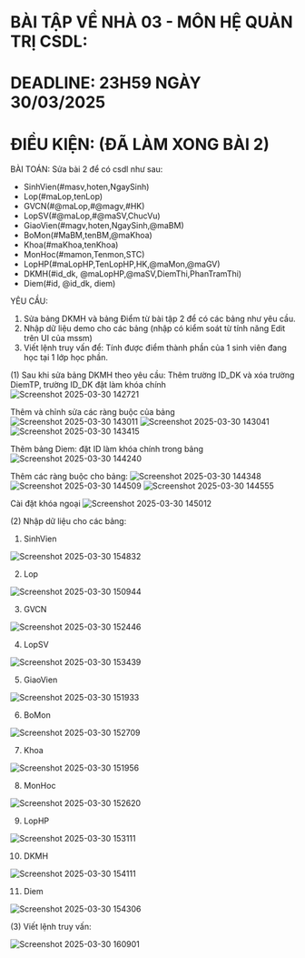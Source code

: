 # BÀI TẬP VỀ NHÀ 03 - MÔN HỆ QUẢN TRỊ CSDL:

# DEADLINE: 23H59 NGÀY 30/03/2025

# ĐIỀU KIỆN: (ĐÃ LÀM XONG BÀI 2)

BÀI TOÁN: Sửa bài 2 để có csdl như sau:
  + SinhVien(#masv,hoten,NgaySinh)
  + Lop(#maLop,tenLop)
  + GVCN(#@maLop,#@magv,#HK)
  + LopSV(#@maLop,#@maSV,ChucVu)
  + GiaoVien(#magv,hoten,NgaySinh,@maBM)
  + BoMon(#MaBM,tenBM,@maKhoa)
  + Khoa(#maKhoa,tenKhoa)
  + MonHoc(#mamon,Tenmon,STC)
  + LopHP(#maLopHP,TenLopHP,HK,@maMon,@maGV)
  + DKMH(#id_dk, @maLopHP,@maSV,DiemThi,PhanTramThi)
  + Diem(#id, @id_dk, diem)

YÊU CẦU:
1. Sửa bảng DKMH và bảng Điểm từ bài tập 2 để có các bảng như yêu cầu.
2. Nhập dữ liệu demo cho các bảng (nhập có kiểm soát từ tính năng Edit trên UI của mssm)
3. Viết lệnh truy vấn để: Tính được điểm thành phần của 1 sinh viên đang học tại 1 lớp học phần.

(1) Sau khi sửa bảng DKMH theo yêu cầu:
Thêm trường ID_DK và xóa trường DiemTP, trường ID_DK đặt làm khóa chính
![Screenshot 2025-03-30 142721](https://github.com/user-attachments/assets/b8e15237-412b-4b9d-bb36-4f49d12e9db3)

Thêm và chỉnh sửa các ràng buộc của bảng
![Screenshot 2025-03-30 143011](https://github.com/user-attachments/assets/a6691619-1266-43b9-9be3-b0bd2b5db1cc)
![Screenshot 2025-03-30 143041](https://github.com/user-attachments/assets/77b98315-9d4d-4ac0-a1f3-6cd9f031538e)
![Screenshot 2025-03-30 143415](https://github.com/user-attachments/assets/a2cf07b5-7d77-4973-8ac3-81d9bed28082)

Thêm bảng Diem: đặt ID làm khóa chính trong bảng
![Screenshot 2025-03-30 144240](https://github.com/user-attachments/assets/5fe2ab67-77cd-473f-9c68-ac3b4ea5c573)

Thêm các ràng buộc cho bảng:
![Screenshot 2025-03-30 144348](https://github.com/user-attachments/assets/25aa863c-bd7d-4fb5-aab1-73da2ee1431b)
![Screenshot 2025-03-30 144509](https://github.com/user-attachments/assets/6ecb8429-5cfc-4b67-9757-64bb40e68a99)
![Screenshot 2025-03-30 144555](https://github.com/user-attachments/assets/f91ccc28-0d86-4b93-88d9-3659550f030e)

Cài đặt khóa ngoại
![Screenshot 2025-03-30 145012](https://github.com/user-attachments/assets/71a96e25-23bc-49a0-9ec7-a821bd2f2430)

(2) Nhập dữ liệu cho các bảng:
1. SinhVien

![Screenshot 2025-03-30 154832](https://github.com/user-attachments/assets/93c3634c-8560-4126-8dd7-f883a00852ba)

2. Lop

![Screenshot 2025-03-30 150944](https://github.com/user-attachments/assets/e5aff0b0-3efa-4776-be1e-be251c2131f6)

3. GVCN

![Screenshot 2025-03-30 152446](https://github.com/user-attachments/assets/a62c83a2-0f10-4499-b9ea-248625a4b2cc)

4. LopSV

![Screenshot 2025-03-30 153439](https://github.com/user-attachments/assets/e3519ee0-cfbe-43e8-bddd-f013c206747e)

5. GiaoVien

![Screenshot 2025-03-30 151933](https://github.com/user-attachments/assets/86f7b125-6497-4896-a1b8-50644f197c76)

6. BoMon

![Screenshot 2025-03-30 152709](https://github.com/user-attachments/assets/b2a1ccd1-ea1b-42c3-a3ca-922b5cc9ea03)

7. Khoa

![Screenshot 2025-03-30 151956](https://github.com/user-attachments/assets/4275296c-d13e-4e63-9d95-a0a0e985c80c)

8. MonHoc

![Screenshot 2025-03-30 152620](https://github.com/user-attachments/assets/32290b24-7d29-4d80-aebf-e7aa38b62e3d)

9. LopHP

![Screenshot 2025-03-30 153111](https://github.com/user-attachments/assets/3c3bdce6-adb1-4b3e-924b-d43470e5b658)

10. DKMH

![Screenshot 2025-03-30 154111](https://github.com/user-attachments/assets/b8700fd1-9f53-4720-86b0-431ddd8c5f18)

11. Diem

![Screenshot 2025-03-30 154306](https://github.com/user-attachments/assets/17811fee-204c-48b9-9d58-71c4efdab527)

(3) Viết lệnh truy vấn:

![Screenshot 2025-03-30 160901](https://github.com/user-attachments/assets/7820e189-82cb-4ba4-aeb7-8177c52a84a4)
